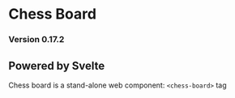 # Chess Board

### Version 0.17.2
  

## Powered by Svelte

  

Chess board is a stand-alone web component: `<chess-board>` tag
<!--stackedit_data:
eyJoaXN0b3J5IjpbMTYxMDkxMDA5OSwtMTA0NTEwODg0OCwxNj
UxMTQ4MTg4XX0=
-->